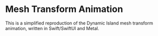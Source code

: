 # Mesh Transform Animation

This is a simplified reproduction of the Dynamic Island mesh transform animation, written in Swift/SwiftUI and Metal.

